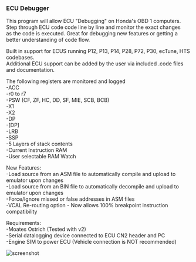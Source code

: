 
### ECU Debugger  
This program will allow ECU "Debugging" on Honda's OBD 1 computers.   
Step through ECU code code line by line and monitor the exact changes  
as the code is executed.  Great for debugging new features or getting a   
better understanding of code flow.  

Built in support for ECUS running P12, P13, P14, P28, P72, P30, ecTune, HTS codebases.  
Additional ECU support can be added by the user via included .code files and documentation.  
  
The following registers are monitored and logged  
-ACC  
-r0 to r7  
-PSW (CF, ZF, HC, DD, SF, MIE, SCB, BCB)  
-X1  
-X2  
-DP  
-[DP]  
-LRB  
-SSP  
-5 Layers of stack contents  
-Current Instruction RAM  
-User selectable RAM Watch  
  
New Features:  
-Load source from an ASM file to automatically compile and upload to emulator upon changes  
-Load source from an BIN file to automatically decompile and upload to emulator upon changes  
-Force/Ignore missed or false addresses in ASM files  
-VCAL Re-routing option - Now allows 100% breakpoint instruction compatibility  
  
  
Requirements:  
	-Moates Ostrich (Tested with v2)  
	-Serial datalogging device connected to ECU CN2 header and PC  
	-Engine SIM to power ECU (Vehicle connection is NOT recommended)  
  	  
![screenshot](https://user-images.githubusercontent.com/86896465/209742203-580f1bbd-2916-4f9c-89fc-3db92d30aff8.jpg)



